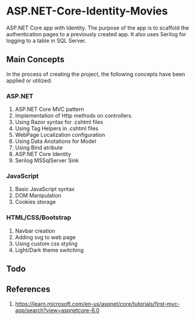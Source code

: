 # ASP.NET-Core-Identity-Movies

ASP.NET Core app with Identity. The purpose of the app is to scaffold the authentication pages to a previously created app. It also uses
Serilog for logging to a table in SQL Server.

## Main Concepts

In the process of creating the project, the following concepts have been applied or utilized:

### ASP.NET

1. ASP.NET Core MVC pattern
2. Implementation of Http methods on controllers.
3. Using Razor syntax for .cshtml files
4. Using Tag Helpers in .cshtml files
5. WebPage Localization configuration
6. Using Data Anotations for Model
7. Using Bind atribute
8. ASP.NET Core Identity
9. Serilog MSSqlServer Sink

### JavaScript

1. Basic JavaScript syntax
2. DOM Manipulation
3. Cookies storage

### HTML/CSS/Bootstrap

1. Navbar creation
2. Adding svg to web page
3. Using custom css styling
4. Light/Dark theme switching

## Todo

## References

1. <https://learn.microsoft.com/en-us/aspnet/core/tutorials/first-mvc-app/search?view=aspnetcore-6.0>

